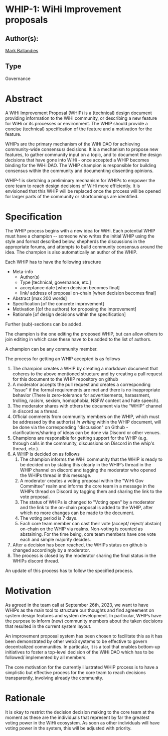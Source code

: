 # WHIP-1: WiHi Improvement proposals

## Author(s):

[Mark Ballandies](https://twitter.com/BallandiesMC)

## Type

Governance

# Abstract 

A WiHi Improvement Proposal (WHIP) is a (technical) design document providing information to the WiHi community, or describing a new feature for WiHi or its processes or environment. The WHIP should provide a concise (technical) specification of the feature and a motivation for the feature.

WHIPs are the primary mechanism of the WiHi DAO for achieving community-wide consensus/ decisions. It is a mechanism to propose new features, to gather community input on a topic, and to document the design decisions that have gone into WiHi - once accepted a WHIP becomes binding for the WiHi DAO. The WHIP champion is responsible for building consensus within the community and documenting dissenting opinions.

WHIP-1 is sketching a preliminary mechanism for WHIPs to empower the core team to reach design decisions of WiHi more efficiently. It is envisioned that this WHIP will be replaced once the process will be opened for larger parts of the community or shortcomings are identified.

# Specification 

The WHIP process begins with a new idea for WiHi. Each potential WHIP must have a champion -- someone who writes the initial WHIP using the style and format described below, shepherds the discussions in the appropriate forums, and attempts to build community consensus around the idea. The champion is also automatically an author of the WHIP.

Each WHIP has to have the following structure

- Meta-info
    - Author(s)
    - Type [technical, governance, etc.]
    - acceptance date [when decision becomes final]
    - link/ address of proposal on-chain [when decision becomes final]
- Abstract [max 200 words]
- Specification [of the concrete improvement]
- Motivation [(of the authors) for proposing the improvement]
- Rationale [of design decisions within the specification]

Further (sub)-sections can be added.

The champion is the one editing the proposed WHIP, but can allow others to join editing in which case these have to be added to the list of authors.

A champion can be any community member.

The process for getting an WHIP accepted is as follows

1. The champion creates a WHIP by creating a markdown document that coheres to the above mentioned structure and by creating a pull request for this document to the WHIP repository on github
2. A moderator accepts the pull request and creates a corresponding "issue" if the formal requirements are met and there is no inappropriate behavior (There is zero-tolerance for advertisements, harassment, trolling, racism, sexism, homophobia, NSFW content and hate speech).
2. The moderator shares with others the document via the “WHIP” channel in discord as a thread. 
3. Official comments from community members on the WHIP, which must be addressed by the author(s) *in writing* within the WHIP document, will be done via the corresponding "discussion" on Github - clarifications/sharing of ideas can be done via Discord or other venues.
4. Champions are responsible for getting support for the WHIP (e.g. through calls in the community, discussions on Discord in the whip's thread, etc.).
5. A WHIP is decided on as follows
    1. The champion informs the WiHi community that the WHIP is ready to be decided on by stating this clearly in the WHIP’s thread in the WHIP channel on discord and tagging the moderator who opened the WHIPs thread in this message. 
    2. A moderator creates a voting proposal within the "WiHi Gov Committee" realm and informs the core team in a message in the WHIPs thread on Discord by tagging them and sharing the link to the vote proposal.
    2. The status of WHIPs is changed to "Voting open" by a moderator and the link to the on-chain proposal is added to the WHIP, after which no more changes can be made to the document. 
    2. The voting period is 7 days. 
    2. Each core team member can cast their vote (accept/ reject/ abstain) on-chain on the WHIP via realms. Non-voting is counted as abstaining. For the time being, core team members have one vote each and simple majority decides.  
6. After a decision has been reached, the WHIPs status on github is changed accordingly by a moderator.
7. The process is closed by the moderator sharing the final status in the WHIPs discord thread.

An update of this process has to follow the specified process.

# Motivation

As agreed in the team call at September 26th, 2023, we want to have WHIPs as the main tool to structure our thoughts and find agreement on system design features and system development. In particular, WHIPs have the purpose to inform (new) community members about the taken decisions that resulted in the current system layout.

An improvement proposal system has been chosen to facilitate this as it has been demonstrated by other web3 systems to be effective to govern decentralized communities. In particular, it is a tool that enables bottom-up initiatives to foster a top-level decision of the WiHi DAO which has to be followed/ implemented by all members. 

The core motivation for the currently illustrated WHIP process is to have a simplistic but effective process for the core team to reach decisions transparently, involving already the community. 

# Rationale

It is okay to restrict the decision decision making to the core team at the moment as these are the individuals that represent by far the greatest voting power in the WiHi ecosystem. As soon as other individuals will have voting power in the system, this will be adjusted with priority.

